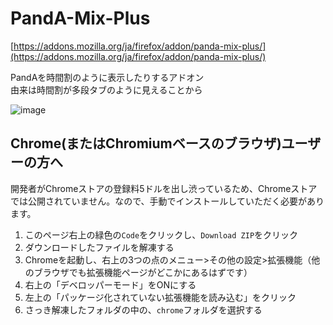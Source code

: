 # PandA-Mix-Plus

[https://addons.mozilla.org/ja/firefox/addon/panda-mix-plus/](https://addons.mozilla.org/ja/firefox/addon/panda-mix-plus/)

PandAを時間割のように表示したりするアドオン  
由来は時間割が多段タブのように見えることから

![image](https://user-images.githubusercontent.com/72956592/164977777-39a3e317-6ff1-407a-9fc4-34053b68c352.png)

## Chrome(またはChromiumベースのブラウザ)ユーザーの方へ

開発者がChromeストアの登録料5ドルを出し渋っているため、Chromeストアでは公開されていません。なので、手動でインストールしていただく必要があります。

1. このページ右上の緑色の`Code`をクリックし、`Download ZIP`をクリック
2. ダウンロードしたファイルを解凍する
3. Chromeを起動し、右上の3つの点のメニュー>その他の設定>拡張機能（他のブラウザでも拡張機能ページがどこかにあるはずです）
4. 右上の「デベロッパーモード」をONにする
5. 左上の「パッケージ化されていない拡張機能を読み込む」をクリック
6. さっき解凍したフォルダの中の、`chrome`フォルダを選択する
